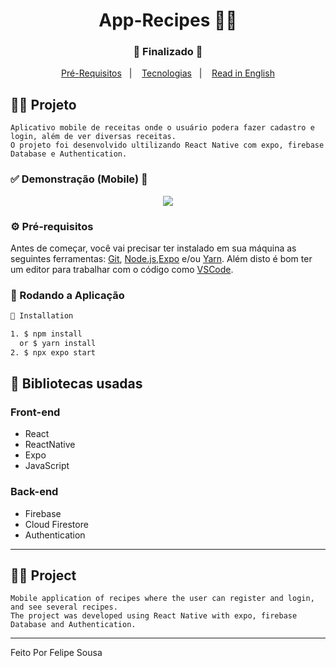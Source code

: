<h1 align="center">
    App-Recipes 🥗🍖
</h1>
<h3 align="center"> 
  🚧  Finalizado  🚧
</h3>

<p align="center">
  <a href="#-pré-requisitos">Pré-Requisitos</a>&nbsp;&nbsp;&nbsp;|&nbsp;&nbsp;&nbsp;
  <a href="#-bibliotecas-usadas">Tecnologias</a>&nbsp;&nbsp;&nbsp;|&nbsp;&nbsp;&nbsp;
  <a href="#-project">Read in English</a>
</p>

## 🧑‍💻 Projeto 

    Aplicativo mobile de receitas onde o usuário podera fazer cadastro e login, além de ver diversas receitas.
    O projeto foi desenvolvido ultilizando React Native com expo, firebase Database e Authentication.

 ### ✅ Demonstração (Mobile) 📲
<p align="center">
   <img src=".github/demonstração.gif"> 
</p>


### ⚙ Pré-requisitos

Antes de começar, você vai precisar ter instalado em sua máquina as seguintes ferramentas:
[Git](https://git-scm.com), [Node.js](https://nodejs.org/en/),[Expo](https://docs.expo.dev/) e/ou [Yarn](https://yarnpkg.com/).
Além disto é bom ter um editor para trabalhar com o código como [VSCode](https://code.visualstudio.com/).


### 📗 Rodando a Aplicação

```bash
📗 Installation

1. $ npm install 
  or $ yarn install
2. $ npx expo start
```

## 🚀 Bibliotecas usadas

### Front-end 
* React
* ReactNative
* Expo
* JavaScript

### Back-end
*  Firebase
*  Cloud Firestore
*  Authentication

<hr/>

## 🧑‍💻 Project

    Mobile application of recipes where the user can register and login, and see several recipes.
    The project was developed using React Native with expo, firebase Database and Authentication.

<hr/>

Feito Por Felipe Sousa
